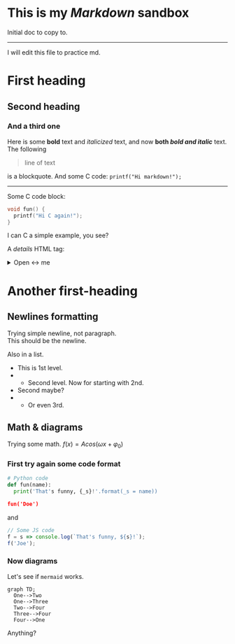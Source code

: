# This is my *Markdown* sandbox
Initial doc to copy to.

---------

I will edit this file to practice md.
# First heading
## Second heading
### And a third one
Here is some **bold** text and *italicized* text, and now **both *bold and italic*** text.
The following

> line of text

is a blockquote. And some C code:
`printf("Hi markdown!");`

---------

Some C code block:
```c
void fun() {
  printf("Hi C again!");
}
```
I can C a simple example, you see?

A _details_ HTML tag:
<details>
  <summary>Open ↔️ me</summary>
  <div style="border-left: 2px solid #ffd0a0;">
    And then close me.
  </div>
</details>

# Another first-heading
## Newlines formatting
Trying simple newline, not paragraph.\
This should be the newline.

Also in a list.
- This is 1st level.
- - Second level.
Now for starting with 2nd.
 - Second maybe?
 - - Or even 3rd.

## Math & diagrams
Trying some math.
$f(x)=A cos(\omega x + \varphi_0)$

### First try again some code format
```py
# Python code
def fun(name):
  print('That's funny, {_s}!'.format(_s = name))

fun('Doe')
```
and
```js
// Some JS code
f = s => console.log(`That's funny, ${s}!`);
f('Joe');
```
### Now diagrams
Let's see if `mermaid` works.

```mermaid
graph TD;
  One-->Two
  One-->Three
  Two-->Four
  Three-->Four
  Four-->One
```
 Anything?

